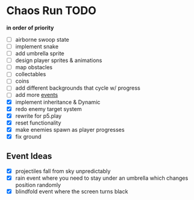 # Chaos Run TODO
**in order of priority**

- [ ] airborne swoop state
- [ ] implement snake
- [ ] add umbrella sprite
- [ ] design player sprites & animations
- [ ] map obstacles
- [ ] collectables
- [ ] coins
- [ ] add different backgrounds that cycle w/ progress
- [ ] add more [events](#event-ideas)
- [x] implement inheritance & Dynamic
- [x] redo enemy target system
- [x] rewrite for p5.play
- [x] reset functionality
- [x] make enemies spawn as player progresses
- [x] fix ground

## Event Ideas
- [x] projectiles fall from sky unpredictably
- [x] rain event where you need to stay under an umbrella which changes position randomly
- [x] blindfold event where the screen turns black